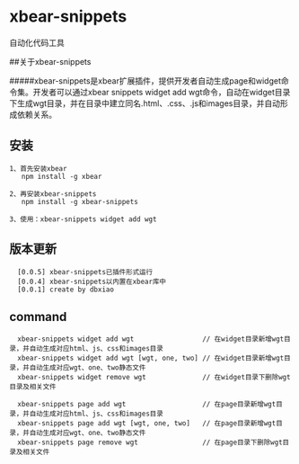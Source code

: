 # xbear-snippets
自动化代码工具

##关于xbear-snippets

#####xbear-snippets是xbear扩展插件，提供开发者自动生成page和widget命令集。开发者可以通过xbear snippets widget add wgt命令，自动在widget目录下生成wgt目录，并在目录中建立同名.html、.css、.js和images目录，并自动形成依赖关系。

## 安装

	1、首先安装xbear
	   npm install -g xbear

    2、再安装xbear-snippets
       npm install -g xbear-snippets

    3、使用：xbear-snippets widget add wgt

## 版本更新
      [0.0.5] xbear-snippets已插件形式运行
      [0.0.4] xbear-snippets以内置在xbear库中
      [0.0.1] create by dbxiao

## command
      xbear-snippets widget add wgt                 // 在widget目录新增wgt目录，并自动生成对应html、js、css和images目录
      xbear-snippets widget add wgt [wgt, one, two] // 在widget目录新增wgt目录，并自动生成对应wgt、one、two静态文件
      xbear-snippets widget remove wgt              // 在widget目录下删除wgt目录及相关文件
      
      xbear-snippets page add wgt                   // 在page目录新增wgt目录，并自动生成对应html、js、css和images目录
      xbear-snippets page add wgt [wgt, one, two]   // 在page目录新增wgt目录，并自动生成对应wgt、one、two静态文件
      xbear-snippets page remove wgt                // 在page目录下删除wgt目录及相关文件
      
